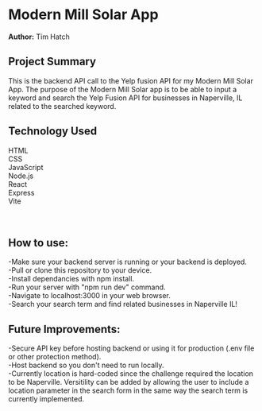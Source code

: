 # Modern Mill Solar App

**Author:** Tim Hatch

## Project Summary
This is the backend API call to the Yelp fusion API for my Modern Mill Solar App. The purpose of the Modern Mill Solar app is to be able to input a keyword and search the Yelp Fusion API for businesses in Naperville, IL related to the searched keyword.

## Technology Used
HTML </br>
CSS </br>
JavaScript </br>
Node.js </br>
React </br>
Express </br>
Vite </br>
<br>
</br>

## How to use:

-Make sure your backend server is running or your backend is deployed. </br>
-Pull or clone this repository to your device. </br>
-Install dependancies with npm install. </br>
-Run your server with "npm run dev" command. </br>
-Navigate to localhost:3000 in your web browser. </br>
-Search your search term and find related businesses in Naperville IL! </br>

## Future Improvements:

-Secure API key before hosting backend or using it for production (.env file or other protection method). </br>
-Host backend so you don't need to run locally. </br>
-Currently location is hard-coded since the challenge required the location to be Naperville. Versitility can be added by allowing the user to include a location parameter in the search form in the same way the search term is currently implemented.